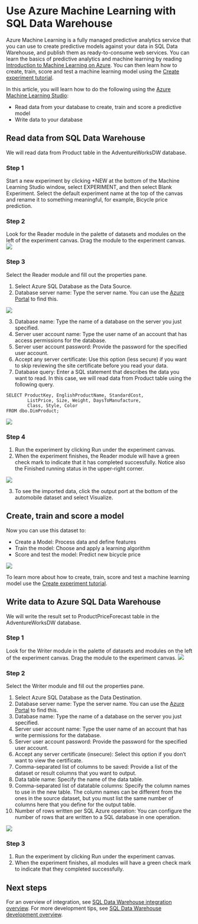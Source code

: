 <properties
   pageTitle="Use Azure Machine Learning with SQL Data Warehouse | Microsoft Azure"
   description="Tutorial for using Azure Machine Learning with Azure SQL Data Warehouse for developing solutions."
   services="sql-data-warehouse"
   documentationCenter="NA"
   authors="sahaj08"
   manager="barbkess"
   editor=""/>

<tags
   ms.service="sql-data-warehouse"
   ms.devlang="NA"
   ms.topic="article"
   ms.tgt_pltfrm="NA"
   ms.workload="data-services"
   ms.date="09/21/2015"
   ms.author="sahajs"/>

# Use Azure Machine Learning with SQL Data Warehouse

Azure Machine Learning is a fully managed predictive analytics service that you can use to create predictive models against your data in SQL Data Warehouse, and publish them as ready-to-consume web services. You can learn the basics of predictive analytics and machine learning by reading [Introduction to Machine Learning on Azure][].  You can then learn how to create, train, score and test a machine learning model using the [Create experiment tutorial][].

In this article, you will learn how to do the following using the [Azure Machine Learning Studio][]:
-	Read data from your database to create, train and score a predictive model 
-	Write data to your database 


## Read data from SQL Data Warehouse

We will read data from Product table in the AdventureWorksDW database.

### Step 1

Start a new experiment by clicking +NEW at the bottom of the Machine Learning Studio window, select EXPERIMENT, and then select Blank Experiment. Select the default experiment name at the top of the canvas and rename it to something meaningful, for example, Bicycle price prediction.

### Step 2

Look for the Reader module in the palette of datasets and modules on the left of the experiment canvas. Drag the module to the experiment canvas.
![][drag_reader]

### Step 3

Select the Reader module and fill out the properties pane.

1. Select Azure SQL Database as the Data Source.
2. Database server name: Type the server name. You can use the [Azure Portal][] to find this.

![][server_name]

3. Database name: Type the name of a database on the server you just specified.
4. Server user account name:  Type the user name of an account that has access permissions for the database. 
5. Server user account password: Provide the password for the specified user account.
6. Accept any server certificate: Use this option (less secure) if you want to skip reviewing the site certificate before you read your data.
7. Database query: Enter a SQL statement that describes the data you want to read. In this case, we will read data from Product table using the following query.


```
SELECT ProductKey, EnglishProductName, StandardCost,
        ListPrice, Size, Weight, DaysToManufacture,
        Class, Style, Color
FROM dbo.DimProduct;
```

![][reader_properties]

### Step 4

1. Run the experiment by clicking Run under the experiment canvas.
2. When the experiment finishes, the Reader module will have a green check mark to indicate that it has completed successfully. Notice also the Finished running status in the upper-right corner.

![][run]

3. To see the imported data, click the output port at the bottom of the automobile dataset and select Visualize.


## Create, train and score a model
Now you can use this dataset to:
-	Create a Model: Process data and define features
-	Train the model: Choose and apply a learning algorithm
-	Score and test the model: Predict new bicycle price
	
![][model]

To learn more about how to create, train, score and test a machine learning model use the [Create experiment tutorial][].

## Write data to Azure SQL Data Warehouse

We will write the result set to ProductPriceForecast table in the AdventureWorksDW database.

### Step 1
Look for the Writer module in the palette of datasets and modules on the left of the experiment canvas. Drag the module to the experiment canvas.
![][drag_writer]

### Step 2
Select the Writer module and fill out the properties pane.

1. Select Azure SQL Database as the Data Destination.
2. Database server name: Type the server name. You can use the [Azure Portal][] to find this. 
3. Database name: Type the name of a database on the server you just specified. 
4. Server user account name:  Type the user name of an account that has write permissions for the database. 
5. Server user account password: Provide the password for the specified user account.
6. Accept any server certificate (insecure): Select this option if you don’t want to view the certificate.
7. Comma-separated list of columns to be saved: Provide a list of the dataset or result columns that you want to output.
8. Data table name: Specify the name of the data table.
9. Comma-separated list of datatable columns:  Specify the column names to use in the new table. The column names can be different from the ones in the source dataset, but you must list the same number of columns here that you define for the output table.
10. Number of rows written per SQL Azure operation: You can configure the number of rows that are written to a SQL database in one operation.

![][writer_properties]

### Step 3
1. Run the experiment by clicking Run under the experiment canvas.
2. When the experiment finishes, all modules will have a green check mark to indicate that they completed successfully. 



## Next steps
For an overview of integration, see [SQL Data Warehouse integration overview][].
For more development tips, see [SQL Data Warehouse development overview][].

<!--Image references-->
[drag_reader]:./media/sql-data-warehouse-integrate-azure-machine-learning/ml-drag-reader.png
[server_name]:./media/sql-data-warehouse-integrate-azure-machine-learning/dw-server-name.png
[reader_properties]:./media/sql-data-warehouse-integrate-azure-machine-learning/ml-reader-properties.png
[run]:./media/sql-data-warehouse-integrate-azure-machine-learning/ml-finished-running.png
[model]:./media/sql-data-warehouse-integrate-azure-machine-learning/ml-create-train-score-model.png
[drag_writer]:./media/sql-data-warehouse-integrate-azure-machine-learning/ml-drag-writer.png
[writer_properties]:./media/sql-data-warehouse-integrate-azure-machine-learning/ml-writer-properties.png


<!--Article references-->

[SQL Data Warehouse development overview]:  ./sql-data-warehouse-overview-develop/
[SQL Data Warehouse integration overview]:  ./sql-data-warehouse-overview-integration/
[Create experiment tutorial]: ./machine-learning-create-experiment/
[Introduction to machine learning on Azure]: ./machine-learning-what-is-machine-learning/
[Azure Machine Learning Studio]: https://studio.azureml.net/Home
[Azure Portal]: https://portal.azure.com/

<!--MSDN references-->

<!--Other Web references-->
[Azure Machine Learning documentation]: http://azure.microsoft.com/documentation/services/machine-learning/

